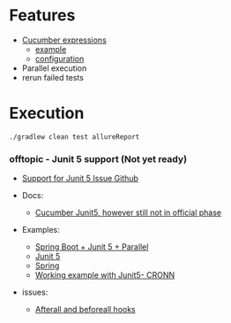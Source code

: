 # Features

* [Cucumber expressions](https://cucumber.io/docs/cucumber/cucumber-expressions)
  * [example](https://github.com/cucumber/cucumber-jvm/tree/main/examples/java-calculator)
  * [configuration](https://cucumber.io/docs/cucumber/configuration)  
* Parallel execution
* rerun failed tests

# Execution
```
./gradlew clean test allureReport
```

### offtopic - Junit 5 support (Not yet ready)

* [Support for Junit 5 Issue Github](https://github.com/cucumber/cucumber-jvm/issues/1149#issuecomment-611716745)

* Docs:
    * [Cucumber Junit5, however still not in official phase](https://github.com/cucumber/cucumber-jvm/tree/main/junit-platform-engine#cucumber-junit-platform-engine)
* Examples:
    * [Spring Boot + Junit 5 + Parallel](https://github.com/mpkorstanje/cucumber-spring-boot-parallel)
    * [Junit 5](https://github.com/cucumber/cucumber-jvm/tree/main/examples/java-calculator-junit5)
    * [Spring](https://github.com/cucumber/cucumber-jvm/tree/main/examples/spring-txn)
    * [Working example with Junit5- CRONN](https://github.com/cronn/cucumber-junit5-example)


* issues:
    * [Afterall and beforeall hooks](https://github.com/cucumber/cucumber-jvm/pull/1876)
  